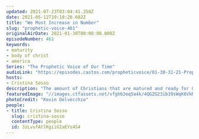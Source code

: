 ```yaml
---
updated: 2021-07-23T03:04:41.350Z
date: 2021-05-12T19:19:20.682Z
title: "We Must Increase in Number"
slug: "prophetic-voice-461"
originalAirDate: 2021-01-30T00:00:00.000Z
episodeNumber: 461
keywords:
- maturity
- body of christ
- america
Series: "The Prophetic Voice of Our Time"
audioLink: "https://episodes.castos.com/propheticvoice/01-30-31-21-Prophetic-Voice-of-our-Time-[mixdown]-01.mp3"
hosts:
- Cristina Sosso
description: "The amount of Christians that are matured and ready for God's move must increase! When we are prepared and taking our post, things will come suddenly, and there will be a take-over in every sector of society. We must continue to focus on God and not get distracted by the wicked."
featuredImage: "//images.ctfassets.net/vfgh62eq5a4k/4QGZG23ib39sWqK6VkR7yv/d1a309197a5c8d9b22ac03e140e1240f/kevin-delvecchio-7noZJ_4nhU8-unsplash__1_.jpg"
photoCredit: "Kevin Delvecchio"
people:
- title: Cristina Sosso
  slug: cristina-sosso
  contentType: people
  id: 3zLvufAtlKgiiGIaEYs4S4
---
```

